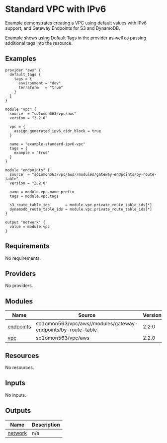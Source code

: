 # Standard VPC with IPv6

Example demonstrates creating a VPC using default values with IPv6 support, and Gateway Endpoints for S3 and DynamoDB.

Example shows using Default Tags in the provider as well as passing additional tags into the resource.
<!-- BEGINNING OF PRE-COMMIT-TERRAFORM DOCS HOOK -->

## Examples

```hcl
provider "aws" {
  default_tags {
    tags = {
      environment = "dev"
      terraform   = "true"
    }
  }
}

module "vpc" {
  source  = "so1omon563/vpc/aws"
  version = "2.2.0"

  vpc = {
    assign_generated_ipv6_cidr_block = true
  }

  name = "example-standard-ipv6-vpc"
  tags = {
    example = "true"
  }
}

module "endpoints" {
  source  = "so1omon563/vpc/aws//modules/gateway-endpoints/by-route-table"
  version = "2.2.0"

  name = module.vpc.name_prefix
  tags = module.vpc.tags

  s3_route_table_ids       = module.vpc.private_route_table_ids[*]
  dynamodb_route_table_ids = module.vpc.private_route_table_ids[*]
}

output "network" {
  value = module.vpc
}
```

## Requirements

No requirements.

## Providers

No providers.

## Modules

| Name | Source | Version |
|------|--------|---------|
| <a name="module_endpoints"></a> [endpoints](#module\_endpoints) | so1omon563/vpc/aws//modules/gateway-endpoints/by-route-table | 2.2.0 |
| <a name="module_vpc"></a> [vpc](#module\_vpc) | so1omon563/vpc/aws | 2.2.0 |

## Resources

No resources.

## Inputs

No inputs.

## Outputs

| Name | Description |
|------|-------------|
| <a name="output_network"></a> [network](#output\_network) | n/a |

<!-- END OF PRE-COMMIT-TERRAFORM DOCS HOOK -->
